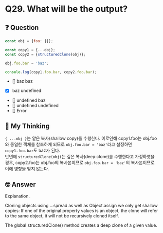 # Q29. What will be the output?

## ❓ Question

```js
const obj = {foo: {}};

const copy1 = {...obj};
const copy2 = {structuredClone(obj)};

obj.foo.bar = 'baz';

console.log(copy1.foo.bar, copy2.foo.bar);
```

- [] baz baz
- [x] baz undefined
- [] undefined baz
- [] undefined undefined
- [] Error

## 🤔 My Thinking

`{ ...obj }`는 얕은 복사(shallow copy)를 수행한다. 이로인해 copy1.foo는 obj.foo와 동일한 객체를 참조하게 되므로 `obj.foo.bar = 'baz'`라고 설정하면 `copy1.foo.bar`도 baz가 된다. <br />
반면에 `structuredClone(obj)`는 깊은 복사(deep clone)를 수행한다고 가정하엿을 경우, copy2.foo는 obj.foo의 복사본이므로 `obj.foo.bar = 'baz'`의 복사본이므로 이에 영향을 받지 않는다.

## 🤓 Answer

Explanation.

Cloning objects using ...spread as well as Object.assign we only get shallow copies:
If one of the original property values is an object, the clone will refer to the same object, it will not be recursively cloned itself.

The global structuredClone() method creates a deep clone of a given value.
